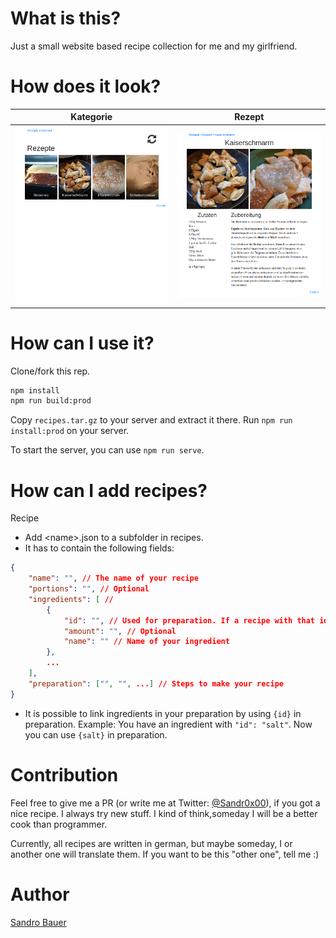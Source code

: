 # What is this?
Just a small website based recipe collection for me and my girlfriend.

# How does it look?
Kategorie | Rezept
---|---
![](readme-1.png) | ![](readme-2.png)

# How can I use it?
Clone/fork this rep.

```bash
npm install
npm run build:prod
```

Copy `recipes.tar.gz` to your server and extract it there. Run `npm run install:prod` on your server.

To start the server, you can use `npm run serve`.

# How can I add recipes?
Recipe
- Add &lt;name&gt;.json to a subfolder in recipes.
- It has to contain the following fields:
```json
{
    "name": "", // The name of your recipe
    "portions": "", // Optional
    "ingredients": [ //
        {
            "id": "", // Used for preparation. If a recipe with that id exists, it will automatically get linked
            "amount": "", // Optional
            "name": "" // Name of your ingredient
        },
        ...
    ],
    "preparation": ["", "", ...] // Steps to make your recipe
}
```
- It is possible to link ingredients in your preparation by using `{id}` in preparation. Example: You have an ingredient with `"id": "salt"`. Now you can use `{salt}` in preparation.

# Contribution

Feel free to give me a PR (or write me at Twitter: [@Sandr0x00](https://twitter.com/Sandr0x00)), if you got a nice recipe. I always try new stuff. I kind of think,someday I will be a better cook than programmer.

Currently, all recipes are written in german, but maybe someday, I or another one will translate them. If you want to be this "other one", tell me :)

# Author
[Sandro Bauer](https://twitter.com/Sandr0x00)